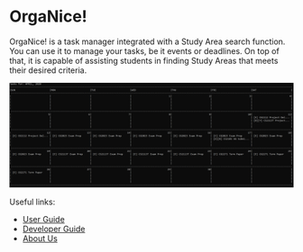 # OrgaNice!

OrgaNice! is a task manager integrated with a Study Area search function. You can use it to manage your tasks, be it events or deadlines. On top of that, 
it is capable of assisting students in finding Study Areas that meets their desired criteria.

![UI](images/ui.png)

Useful links:
* [User Guide](UserGuide.md)
* [Developer Guide](DeveloperGuide.md)
* [About Us](AboutUs.md)

